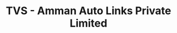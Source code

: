---
title: "TVS - Amman Auto Links Private Limited"
url: /harur/tvs-amman-auto-links-private-limited/
shop: motorcycle
---